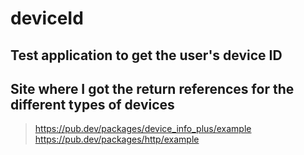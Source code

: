# deviceId
## Test application to get the user's device ID  


## Site where I got the return references for the different types of devices
> https://pub.dev/packages/device_info_plus/example
> https://pub.dev/packages/http/example
